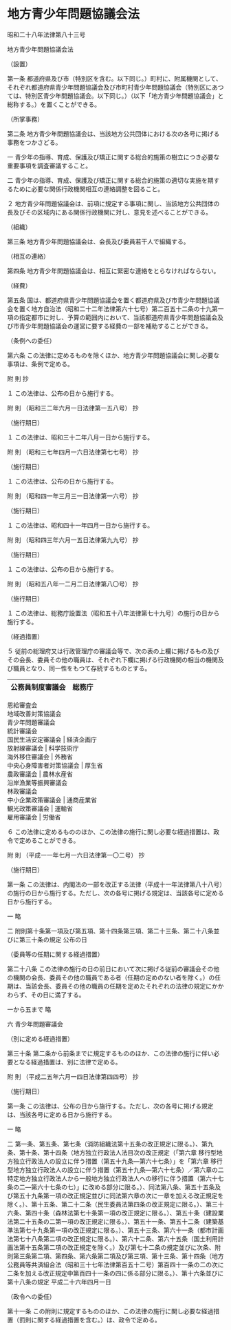 # 地方青少年問題協議会法

昭和二十八年法律第八十三号

地方青少年問題協議会法

（設置）

第一条 都道府県及び市（特別区を含む。以下同じ。）町村に、附属機関として、それぞれ都道府県青少年問題協議会及び市町村青少年問題協議会（特別区にあつては、特別区青少年問題協議会。以下同じ。）（以下「地方青少年問題協議会」と総称する。）を置くことができる。

（所掌事務）

第二条 地方青少年問題協議会は、当該地方公共団体における次の各号に掲げる事務をつかさどる。

一 青少年の指導、育成、保護及び矯正に関する総合的施策の樹立につき必要な重要事項を調査審議すること。

二 青少年の指導、育成、保護及び矯正に関する総合的施策の適切な実施を期するために必要な関係行政機関相互の連絡調整を図ること。

２ 地方青少年問題協議会は、前項に規定する事項に関し、当該地方公共団体の長及びその区域内にある関係行政機関に対し、意見を述べることができる。

（組織）

第三条 地方青少年問題協議会は、会長及び委員若干人で組織する。

（相互の連絡）

第四条 地方青少年問題協議会は、相互に緊密な連絡をとらなければならない。

（経費）

第五条 国は、都道府県青少年問題協議会を置く都道府県及び市青少年問題協議会を置く地方自治法（昭和二十二年法律第六十七号）第二百五十二条の十九第一項の指定都市に対し、予算の範囲内において、当該都道府県青少年問題協議会及び市青少年問題協議会の運営に要する経費の一部を補助することができる。

（条例への委任）

第六条 この法律に定めるものを除くほか、地方青少年問題協議会に関し必要な事項は、条例で定める。

附 則 抄

１ この法律は、公布の日から施行する。

附 則 （昭和三二年六月一日法律第一五八号） 抄

（施行期日）

１ この法律は、昭和三十二年八月一日から施行する。

附 則 （昭和三七年四月一六日法律第七七号） 抄

（施行期日）

１ この法律は、公布の日から施行する。

附 則 （昭和四一年三月三一日法律第一六号） 抄

（施行期日）

１ この法律は、昭和四十一年四月一日から施行する。

附 則 （昭和四三年六月一五日法律第九九号） 抄

（施行期日）

１ この法律は、公布の日から施行する。

附 則 （昭和五八年一二月二日法律第八〇号） 抄

（施行期日）

１ この法律は、総務庁設置法（昭和五十八年法律第七十九号）の施行の日から施行する。

（経過措置）

５ 従前の総理府又は行政管理庁の審議会等で、次の表の上欄に掲げるもの及びその会長、委員その他の職員は、それぞれ下欄に掲げる行政機関の相当の機関及び職員となり、同一性をもつて存続するものとする。

公務員制度審議会 | 総務庁  
---|---  
恩給審査会  
地域改善対策協議会  
青少年問題審議会  
統計審議会  
国民生活安定審議会 | 経済企画庁  
放射線審議会 | 科学技術庁  
海外移住審議会 | 外務省  
中央心身障害者対策協議会 | 厚生省  
農政審議会 | 農林水産省  
沿岸漁業等振興審議会  
林政審議会  
中小企業政策審議会 | 通商産業省  
観光政策審議会 | 運輸省  
雇用審議会 | 労働省  
  
６ この法律に定めるもののほか、この法律の施行に関し必要な経過措置は、政令で定めることができる。

附 則 （平成一一年七月一六日法律第一〇二号） 抄

（施行期日）

第一条 この法律は、内閣法の一部を改正する法律（平成十一年法律第八十八号）の施行の日から施行する。ただし、次の各号に掲げる規定は、当該各号に定める日から施行する。

一 略

二 附則第十条第一項及び第五項、第十四条第三項、第二十三条、第二十八条並びに第三十条の規定 公布の日

（委員等の任期に関する経過措置）

第二十八条 この法律の施行の日の前日において次に掲げる従前の審議会その他の機関の会長、委員その他の職員である者（任期の定めのない者を除く。）の任期は、当該会長、委員その他の職員の任期を定めたそれぞれの法律の規定にかかわらず、その日に満了する。

一から五まで 略

六 青少年問題審議会

（別に定める経過措置）

第三十条 第二条から前条までに規定するもののほか、この法律の施行に伴い必要となる経過措置は、別に法律で定める。

附 則 （平成二五年六月一四日法律第四四号） 抄

（施行期日）

第一条 この法律は、公布の日から施行する。ただし、次の各号に掲げる規定は、当該各号に定める日から施行する。

一 略

二 第一条、第五条、第七条（消防組織法第十五条の改正規定に限る。）、第九条、第十条、第十四条（地方独立行政法人法目次の改正規定（「第六章 移行型地方独立行政法人の設立に伴う措置（第五十九条―第六十七条）」を「第六章 移行型地方独立行政法人の設立に伴う措置（第五十九条―第六十七条）／第六章の二 特定地方独立行政法人から一般地方独立行政法人への移行に伴う措置（第六十七条の二―第六十七条の七）」に改める部分に限る。）、同法第八条、第五十五条及び第五十九条第一項の改正規定並びに同法第六章の次に一章を加える改正規定を除く。）、第十五条、第二十二条（民生委員法第四条の改正規定に限る。）、第三十六条、第四十条（森林法第七十条第一項の改正規定に限る。）、第五十条（建設業法第二十五条の二第一項の改正規定に限る。）、第五十一条、第五十二条（建築基準法第七十九条第一項の改正規定に限る。）、第五十三条、第六十一条（都市計画法第七十八条第二項の改正規定に限る。）、第六十二条、第六十五条（国土利用計画法第十五条第二項の改正規定を除く。）及び第七十二条の規定並びに次条、附則第三条第二項、第四条、第六条第二項及び第三項、第十三条、第十四条（地方公務員等共済組合法（昭和三十七年法律第百五十二号）第百四十一条の二の次に二条を加える改正規定中第百四十一条の四に係る部分に限る。）、第十六条並びに第十八条の規定 平成二十六年四月一日

（政令への委任）

第十一条 この附則に規定するもののほか、この法律の施行に関し必要な経過措置（罰則に関する経過措置を含む。）は、政令で定める。
